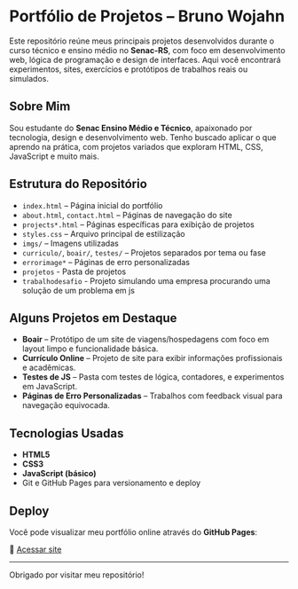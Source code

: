 # Portfólio de Projetos – Bruno Wojahn

Este repositório reúne meus principais projetos desenvolvidos durante o curso técnico e ensino médio no **Senac-RS**, com foco em desenvolvimento web, lógica de programação e design de interfaces. Aqui você encontrará experimentos, sites, exercícios e protótipos de trabalhos reais ou simulados.

##  Sobre Mim

Sou estudante do **Senac Ensino Médio e Técnico**, apaixonado por tecnologia, design e desenvolvimento web. Tenho buscado aplicar o que aprendo na prática, com projetos variados que exploram HTML, CSS, JavaScript e muito mais.

##  Estrutura do Repositório

- `index.html` – Página inicial do portfólio
- `about.html`, `contact.html` – Páginas de navegação do site
- `projects*.html` – Páginas específicas para exibição de projetos
- `styles.css` – Arquivo principal de estilização
- `imgs/` – Imagens utilizadas
- `curriculo/`, `boair/`, `testes/` – Projetos separados por tema ou fase
- `errorimage*` – Páginas de erro personalizadas
- `projetos` - Pasta de projetos
- `trabalhodesafio` - Projeto simulando uma empresa procurando uma solução de um problema em js

##  Alguns Projetos em Destaque

- **Boair** – Protótipo de um site de viagens/hospedagens com foco em layout limpo e funcionalidade básica.
- **Currículo Online** – Projeto de site para exibir informações profissionais e acadêmicas.
- **Testes de JS** – Pasta com testes de lógica, contadores, e experimentos em JavaScript.
- **Páginas de Erro Personalizadas** – Trabalhos com feedback visual para navegação equivocada.

##  Tecnologias Usadas

- **HTML5**
- **CSS3**
- **JavaScript (básico)**
- Git e GitHub Pages para versionamento e deploy

##  Deploy

Você pode visualizar meu portfólio online através do **GitHub Pages**:

🔗 [Acessar site](https://senacscsrs.github.io/BrunoW/)

---

Obrigado por visitar meu repositório! 

